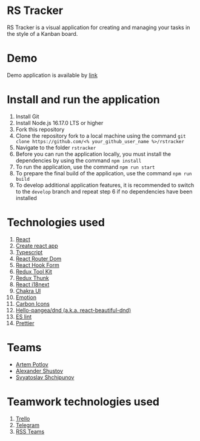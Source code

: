 # RS Tracker

RS Tracker is a visual application for creating and managing your tasks in the style of a Kanban board.

# Demo

Demo application is available by [link](https://rstracker.netlify.app)

# Install and run the application

1. Install Git
2. Install Node.js 16.17.0 LTS or higher
3. Fork this repository
4. Clone the repository fork to a local machine using the command `git clone https://github.com/<% your_github_user_name %>/rstracker`
5. Navigate to the folder `rstracker`
6. Before you can run the application locally, you must install the dependencies by using the command `npm install`
7. To run the application, use the command `npm run start`
8. To prepare the final build of the application, use the command `npm run build`
9. To develop additional application features, it is recommended to switch to the `develop` branch and repeat step 6 if no dependencies have been installed

# Technologies used

1. [React](https://reactjs.org)
2. [Create react app](https://create-react-app.dev)
3. [Typescript](https://typescriptlang.org)
4. [React Router Dom](https://reactrouter.com)
5. [React Hook Form](https://react-hook-form.com)
6. [Redux Tool Kit](https://redux-toolkit.js.org)
7. [Redux Thunk](https://redux.js.org/usage/writing-logic-thunks)
8. [React i18next](https://react.i18next.com)
9. [Chakra UI](https://chakra-ui.com)
10. [Emotion](https://emotion.sh)
11. [Carbon Icons](https://carbondesignsystem.com/guidelines/icons/library)
12. [Hello-pangea/dnd (a.k.a. react-beautiful-dnd)](https://github.com/hello-pangea/dnd)
13. [ES lint](https://eslint.org)
14. [Prettier](https://prettier.io)

# Teams

- [Artem Potlov](https://github.com/artpotlov)
- [Alexander Shustov](https://github.com/tonKristall)
- [Svyatoslav Shchipunov](https://github.com/Slava-Shchipunov)

# Teamwork technologies used

1. [Trello](https://trello.com)
2. [Telegram](https://telegram.org)
3. [RSS Teams](https://rss-teams.web.app)